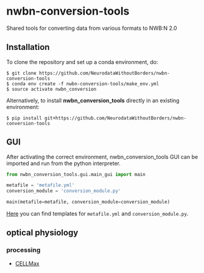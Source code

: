 # nwbn-conversion-tools
Shared tools for converting data from various formats to NWB:N 2.0

## Installation
To clone the repository and set up a conda environment, do:
```
$ git clone https://github.com/NeurodataWithoutBorders/nwbn-conversion-tools
$ conda env create -f nwbn-conversion-tools/make_env.yml
$ source activate nwbn_conversion
```

Alternatively, to install **nwbn_conversion_tools** directly in an existing environment:
```
$ pip install git+https://github.com/NeurodataWithoutBorders/nwbn-conversion-tools
```

## GUI
After activating the correct environment, nwbn_conversion_tools GUI can be imported and run from the python interpreter.
```python
from nwbn_conversion_tools.gui.main_gui import main

metafile = 'metafile.yml'
conversion_module = 'conversion_module.py'

main(metafile=metafile, conversion_module=conversion_module)
```
[Here](https://github.com/NeurodataWithoutBorders/nwbn-conversion-tools/tree/master/nwbn_conversion_tools) you can find templates for `metafile.yml` and `conversion_module.py`.


## optical physiology
### processing
* [CELLMax](https://github.com/NeurodataWithoutBorders/nwbn-conversion-tools/blob/master/nwbn_conversion_tools/ophys/processing/CELLMax/README.md)
